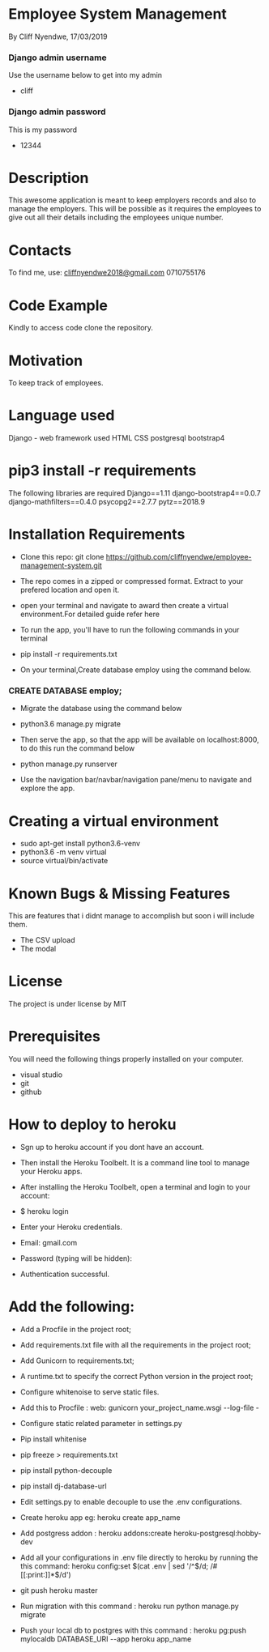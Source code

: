 # Employee System Management

By Cliff Nyendwe, 17/03/2019

### Django admin username

Use the username below to get into my admin
* cliff

### Django admin password

This is my password
* 12344

# Description

This awesome application is meant to keep employers records and also to manage the employers. This will be possible as it requires the employees to give out all their details including the employees unique number.


# Contacts
To find me, use: cliffnyendwe2018@gmail.com
0710755176

# Code Example

Kindly to access code clone the repository.

# Motivation

To keep track of employees.

# Language used

Django - web framework used
HTML
CSS
postgresql
bootstrap4

# pip3 install -r requirements

The following libraries are required
Django==1.11
django-bootstrap4==0.0.7
django-mathfilters==0.4.0
psycopg2==2.7.7
pytz==2018.9


# Installation Requirements

* Clone this repo: git clone https://github.com/cliffnyendwe/employee-management-system.git

* The repo comes in a zipped or compressed format. Extract to your prefered location and open it.

* open your terminal and navigate to award then create a virtual environment.For detailed guide refer here

* To run the app, you'll have to run the following commands in your terminal

* pip install -r requirements.txt
* On your terminal,Create database employ using the command below.

### CREATE DATABASE employ;

* Migrate the database using the command below

* python3.6 manage.py migrate
* Then serve the app, so that the app will be available on localhost:8000, to do this run the command below
* python manage.py runserver
* Use the navigation bar/navbar/navigation pane/menu to navigate and explore the app.

# Creating a virtual environment

* sudo apt-get install python3.6-venv
* python3.6 -m venv virtual
* source virtual/bin/activate

# Known Bugs & Missing Features

This are features that i didnt manage to accomplish but soon i will include them.

* The CSV upload
* The modal


# License
The project is under license by MIT

# Prerequisites
You will need the following things properly installed on your computer.

* visual studio
* git
* github


# How to deploy to heroku

* Sgn up to heroku account if you dont have an account.
* Then install the Heroku Toolbelt. It is a command line tool to manage your Heroku apps.
* After installing the Heroku Toolbelt, open a terminal and login to your account:

* $ heroku login
* Enter your Heroku credentials.
* Email: gmail.com
* Password (typing will be hidden):
* Authentication successful.

# Add the following:

* Add a Procfile in the project root;
* Add requirements.txt file with all the requirements in the project root;
* Add Gunicorn to requirements.txt;
* A runtime.txt to specify the correct Python version in the project root;
* Configure whitenoise to serve static files.

* Add this to Procfile : web: gunicorn your_project_name.wsgi --log-file -

* Configure static related parameter in settings.py
* Pip install whitenise
* pip freeze > requirements.txt
* pip install python-decouple
* pip install dj-database-url
* Edit settings.py to enable decouple to use the .env configurations.
* Create heroku app eg: heroku create app_name
* Add postgress addon : heroku addons:create heroku-postgresql:hobby-dev
* Add all your configurations in .env file directly to heroku by running the this command: heroku config:set $(cat .env | sed '/^$/d; /#[[:print:]]*$/d')
* git push heroku master
* Run migration with this command : heroku run python manage.py migrate
*  Push your local db to postgres with this command : heroku pg:push mylocaldb DATABASE_URI --app heroku app_name

